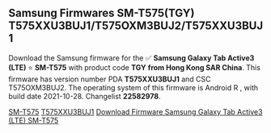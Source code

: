 <h2>Samsung Firmwares SM-T575(TGY) T575XXU3BUJ1/T575OXM3BUJ2/T575XXU3BUJ1</h2>
Download the Samsung firmware for the ✅ <strong>Samsung Galaxy Tab Active3 (LTE) </strong> ⭐ <strong>SM-T575</strong> with product code <strong>TGY</strong> <strong> from Hong Kong SAR China</strong>. This firmware has version number PDA <strong>T575XXU3BUJ1</strong> and CSC T575OXM3BUJ2. The operating system of this firmware is Android R , with build date 2021-10-28. Changelist <strong>22582978</strong>.


[SM-T575](https://samfirm.shop/samsung/model/SM-T575)
[T575XXU3BUJ1](https://samfirm.shop/samsung/pda/T575XXU3BUJ1)
[Download Firmware Samsung Galaxy Tab Active3 (LTE) SM-T575](https://samfirm.shop/samsung/firmware/469972)
